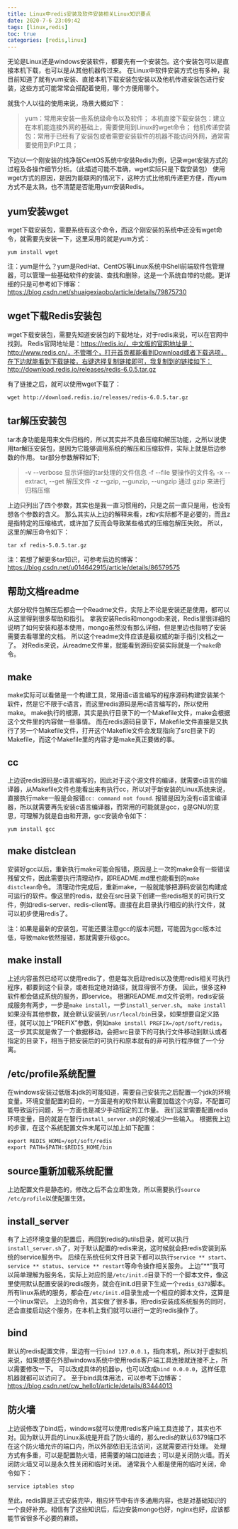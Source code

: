 ```yaml
---
title: Linux中redis安装及软件安装相关Linux知识要点
date: 2020-7-6 23:09:42
tags: [linux,redis]
toc: true
categories: [redis,linux]
---
```


无论是Linux还是windows安装软件，都要先有一个安装包。这个安装包可以是直接本机下载，也可以是从其他机器传过来。
在Linux中软件安装方式也有多种，我目前知道了就有yum安装、直接本机下载安装包安装以及他机传递安装包进行安装，这些方式可能常常会搭配着使用，哪个方便用哪个。
<!--more-->
就我个人以往的使用来说，场景大概如下：
>yum：常用来安装一些系统级命令以及软件；
本机直接下载安装包：建立在本机能连接外网的基础上，需要使用到Linux的wget命令；
他机传递安装包：常用于已经有了安装包或者需要安装软件的机器不能访问外网，通常需要使用到FtP工具；

下边以一个刚安装的纯净版CentOS系统中安装Redis为例，记录wget安装方式的过程及各操作细节分析。（此描述可能不准确，wget实际只是下载安装包）
使用wget方式的原因，是因为能联网的情况下，这种方式比他机传递更方便，而yum方式不是太熟，也不清楚是否能用yum安装Redis。

## yum安装wget
wget下载安装包，需要系统有这个命令，而这个刚安装的系统中还没有wget命令，就需要先安装一下，这里采用的就是yum方式：
```
yum install wget
```

注：yum是什么？yum是RedHat、CentOS等Linux系统中Shell前端软件包管理器，可以管理一些基础软件的安装、查找和删除，这是一个系统自带的功能。更详细的只是可参考如下博客：
https://blog.csdn.net/shuaigexiaobo/article/details/79875730

## wget下载Redis安装包
wget下载安装包，需要先知道安装包的下载地址，对于redis来说，可以在官网中找到。
Redis官网地址是：https://redis.io/，中文版的官网地址是：http://www.redis.cn/，不管哪个，打开首页都能看到Download或者下载选项，在下边就能看到下载链接，右键选择复制链接即可，我复制到的链接如下：
http://download.redis.io/releases/redis-6.0.5.tar.gz

有了链接之后，就可以使用wget下载了：
```
wget http://download.redis.io/releases/redis-6.0.5.tar.gz
```
## tar解压安装包
tar本身功能是用来文件归档的，所以其实并不具备压缩和解压功能，之所以说使用tar解压安装包，是因为它能够调用系统的解压和压缩软件，实际上就是后边参数的作用。
tar部分参数解释如下;
>-v --verbose 显示详细的tar处理的文件信息
-f --file 要操作的文件名
-x  --extract, --get 解压文件
-z --gzip, --gunzip, --ungzip      通过 gzip 来进行归档压缩

上边只列出了四个参数，其实也是我一直习惯用的，只是之前一直只是用，也没有想各个参数的含义。
那么其实从上边的解释来看，z和v实际都不是必要的，而且z是指特定的压缩格式，或许加了反而会导致某些格式的压缩包解压失败。
所以，这里的解压命令如下：
```
tar xf redis-5.0.5.tar.gz
```

注：若想了解更多tar知识，可参考后边的博客：https://blog.csdn.net/u014642915/article/details/86579575

## 帮助文档readme
大部分软件包解压后都会一个Readme文件，实际上不论是安装还是使用，都可以从这里得到很多帮助和指引。
拿我安装Redis和mongodb来说，Redis里很详细的说明了如何安装和基本使用，mongo虽然没有那么详细，但是里边也指明了安装需要去看哪里的文档。
所以这个readme文件应该是最权威的新手指引文档之一了。
对Redis来说，从readme文件里，就能看到源码安装实际就是一个`make`命令。

## make
make实际可以看做是一个构建工具，常用语c语言编写的程序源码构建安装某个软件，然是它不限于c语言，而这里redis源码是用c语言编写的，所以使用make。
make执行的根源，其实是执行目录下的一个Makefile文件，make会根据这个文件里的内容做一些事情。
而在redis源码目录下，Makefile文件直接是又执行了另一个Makefile文件，打开这个Makefile文件会发现指向了src目录下的Makefile，而这个Makefile里的内容才是make真正要做的事。

## cc
上边说redis源码是c语言编写的，因此对于这个源文件的编译，就需要c语言的编译器，从Makefile文件也能看出来有执行cc，所以对于新安装的Linux系统来说，直接执行make一般是会报错`cc: command not found`.
报错是因为没有c语言编译器，所以就需要再先安装c语言编译器，而常用的可能就是gcc，g是GNU的意思，可理解为就是自由和开源，gcc安装命令如下：
```
yum install gcc
```

## make distclean
安装好gcc以后，重新执行make可能会报错，原因是上一次的make会有一些错误残留文件，因此需要执行清理动作，即README.md里也能看到的`make distclean`命令。
清理动作完成后，重新make，一般就能够把源码安装包构建成可运行的软件。像这里的redis，就会在src目录下创建一些redis相关的可执行文件，例如redis-server、redis-client等。直接在此目录执行相应的执行文件，就可以初步使用redis了。

注：如果是最新的安装包，可能还要注意gcc的版本问题，可能因为gcc版本过低，导致make依然报错，那就需要升级gcc。

## make install
上述内容虽然已经可以使用redis了，但是每次启动redis以及使用redis相关可执行程序，都要到这个目录，或者指定绝对路径，就显得很不方便。
因此，很多这种软件都会做成系统的服务，即service。
根据README.md文件说明，redis安装成服务有两步，一步是`make install`，一步`install_server.sh`。
`make install`如果没有其他参数，就会默认安装到`/usr/local/bin`目录，如果想要自定义路径，就可以加上“PREFIX”参数，例如`make install PREFIX=/opt/soft/redis`，这一步其实就是做了一个数据移动，会把src目录下的可执行文件移动到默认或者指定的目录下，相当于把安装后的可执行和原本就有的非可执行程序做了一个分离。

## /etc/profile系统配置
在windows安装过低版本jdk的可能知道，需要自己安装完之后配置一个jdk的环境变量。环境变量配置的目的，一方面是有的软件默认需要加载这个内容，不配置可能导致运行问题，另一方面也是减少手动指定的工作量。
我们这里需要配置redis环境变量，目的就是在智行`install_server.sh`的时候减少一些输入。
根据我上边的步骤，在这个系统配置文件末尾可以加上如下配置：
```
export REDIS_HOME=/opt/soft/redis
export PATH=$PATH:$REDIS_HOME/bin
```

## source重新加载系统配置
上边配置文件是静态的，修改之后不会立即生效，所以需要执行`source /etc/profile`以使配置生效。

## install_server
有了上述环境变量的配置后，再回到redis的utils目录，就可以执行`install_server.sh`了，对于默认配置的redis来说，这时候就会把redis安装到系统的service服务中。
后续在系统任何文件目录下都可以执行`service ** start`、`service ** status`、`service ** restart`等命令操作相关服务。
上边“**”我可以简单理解为服务名，实际上对应的是`/etc/init.d`目录下的一个脚本文件，像这里使用默认配置安装的redis服务，就会在init.d目录下生成一个`redis_6379`脚本。
所有linux系统的服务，都会在`/etc/init.d`目录生成一个相应的脚本文件，这算是一个linux常识。
上边的命令，其实做了很多事，把redis安装成系统服务的同时，还会直接启动这个服务，在本机上我们就可以进行一定的redis操作了。

## bind
默认的redis配置文件，里边有一行`bind 127.0.0.1`，指向本机，所以对于虚拟机来说，如果想要在外部windows系统中使用redis客户端工具连接就连接不上，所以需要修改一下。
可以改成具体的机器ip，也可以改成`bind 0.0.0.0`，这样任意机器就都可以访问了。
至于bind具体用法，可以参考下边博客：
https://blog.csdn.net/cw_hello1/article/details/83444013

## 防火墙
上边说修改了bind后，windows就可以使用redis客户端工具连接了，其实也不对。因为默认开启的Linux系统是开启了防火墙的，那么redis的默认6379端口不在这个防火墙允许的端口内，所以外部依旧无法访问，这就需要进行处理。
处理方式有多重，可以是配置防火墙，把需要的端口加进去；可以是关闭防火墙。而关闭防火墙又可以是永久性关闭和临时关闭。
通常我个人都是使用的临时关闭，命令如下：
```
service iptables stop
```

至此，redis算是正式安装完毕，相应环节中有许多通用内容，也是对基础知识的一个良好补充。相信有了这些知识后，后边安装mongo也好，nginx也好，应该都能节省很多不必要的麻烦。